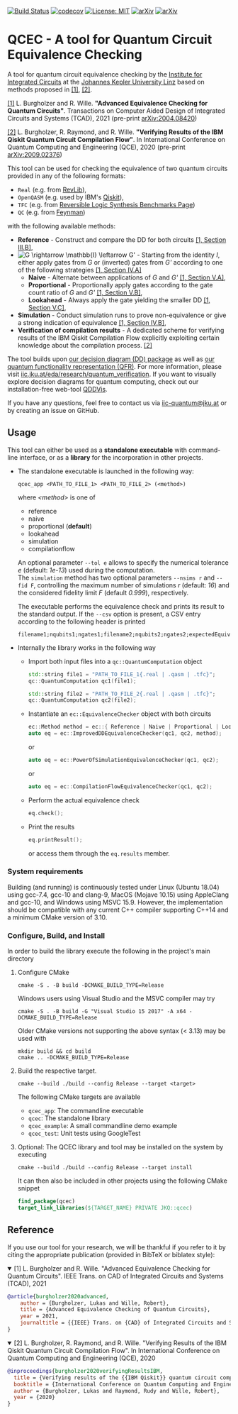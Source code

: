 [![Build Status](https://travis-ci.com/iic-jku/qcec.svg?branch=master)](https://travis-ci.com/iic-jku/qcec)
[![codecov](https://codecov.io/gh/iic-jku/qcec/branch/master/graph/badge.svg)](https://codecov.io/gh/iic-jku/qcec)
[![License: MIT](https://img.shields.io/badge/License-MIT-yellow.svg)](https://opensource.org/licenses/MIT)
[![arXiv](https://img.shields.io/static/v1?label=arXiv&message=2004.08420&color=inactive)](https://arxiv.org/abs/2004.08420)
[![arXiv](https://img.shields.io/static/v1?label=arXiv&message=2009.02376&color=inactive)](https://arxiv.org/abs/2009.02376)

# QCEC - A tool for **Q**uantum **C**ircuit **E**quivalence **C**hecking

A tool for quantum circuit equivalence checking by the [Institute for Integrated Circuits](http://iic.jku.at/eda/) at the [Johannes Kepler University Linz](https://jku.at) based on methods proposed in [[1]](https://arxiv.org/abs/2004.08420), [[2]](https://arxiv.org/abs/2009.02376). 

[[1]](https://arxiv.org/abs/2004.08420) L. Burgholzer and R. Wille. **"Advanced Equivalence Checking for Quantum Circuits"**. Transactions on Computer Aided Design of Integrated Circuits and Systems (TCAD), 2021 (pre-print [arXiv:2004.08420](https://arxiv.org/abs/2004.08420))

[[2]](https://arxiv.org/abs/2009.02376) L. Burgholzer, R. Raymond, and R. Wille. **"Verifying Results of the IBM Qiskit Quantum Circuit Compilation Flow"**. In International Conference on Quantum Computing and Engineering (QCE), 2020 (pre-print [arXiv:2009.02376](https://arxiv.org/abs/2009.02376))

This tool can be used for checking the equivalence of two quantum circuits provided in any of the following formats:
 * `Real` (e.g. from [RevLib](http://revlib.org)),
 * `OpenQASM` (e.g. used by IBM's [Qiskit](https://github.com/Qiskit/qiskit)),
 * `TFC` (e.g. from [Reversible Logic Synthesis Benchmarks Page](http://webhome.cs.uvic.ca/~dmaslov/mach-read.html))
 * `QC` (e.g. from [Feynman](https://github.com/meamy/feynman))
 
 with the following available methods:
- **Reference** - Construct and compare the DD for both circuits [[1, Section III.B]](https://arxiv.org/pdf/2004.08420.pdf#page=5),
- ![G \rightarrow \mathbb{I} \leftarrow G'](https://render.githubusercontent.com/render/math?math=G%20%5Crightarrow%20%5Cmathbb%7BI%7D%20%5Cleftarrow%20G') - Starting from the identity *I*, either apply gates from *G* or (inverted) gates from *G'* according to one of the following strategies [[1, Section IV.A]](https://arxiv.org/pdf/2004.08420.pdf#page=6)
    - **Naive** - Alternate between applications of *G* and *G'* [[1, Section V.A]](https://arxiv.org/pdf/2004.08420.pdf#page=8),
    - **Proportional** - Proportionally apply gates according to the gate count ratio of *G* and *G'* [[1, Section V.B]](https://arxiv.org/pdf/2004.08420.pdf#page=8),
    - **Lookahead** - Always apply the gate yielding the smaller DD [[1, Section V.C]](https://arxiv.org/pdf/2004.08420.pdf#page=8),
- **Simulation** - Conduct simulation runs to prove non-equivalence or give a strong indication of equivalence [[1, Section IV.B]](https://arxiv.org/pdf/2004.08420.pdf#page=7),
- **Verification of compilation results** - A dedicated scheme for verifying results of the IBM Qiskit Compilation Flow explicitly exploiting certain knowledge about the compilation process. [[2]](https://arxiv.org/abs/2009.02376)

The tool builds upon [our decision diagram (DD) package](https://github.com/iic-jku/dd_package.git) as well as [our quantum functionality representation (QFR)](https://github.com/iic-jku/qfr.git). For more information, please visit [iic.jku.at/eda/research/quantum_verification](http://iic.jku.at/eda/research/quantum_verification). If you want to visually explore decision diagrams for quantum computing, check out our installation-free web-tool [QDDVis](https://iic.jku.at/eda/research/quantum_dd/tool/).

If you have any questions, feel free to contact us via [iic-quantum@jku.at](mailto:iic-quantum@jku.at) or by creating an issue on GitHub.

## Usage

This tool can either be used as a **standalone executable** with command-line interface, or as a **library** for the incorporation in other projects.
- The standalone executable is launched in the following way:
    ```commandline
    qcec_app <PATH_TO_FILE_1> <PATH_TO_FILE_2> (<method>)
    ```
  where *\<method\>* is one of
   - reference
   - naive
   - proportional (**default**)
   - lookahead 
   - simulation
   - compilationflow
  
  An optional parameter ```--tol e``` allows to specify the numerical tolerance *e* (default: *1e-13*) used during the computation.   
  The ```simulation``` method has two optional parameters ```--nsims r``` and ```--fid F```, controlling the maximum number of simulations *r* (default: *16*) and the considered fidelity limit *F* (default *0.999*), respectively.
      
   The executable performs the equivalence check and prints its result to the standard output. If the `--csv` option is present, a CSV entry according to the following header is printed
    ```csv
   filename1;nqubits1;ngates1;filename2;nqubits2;ngates2;expectedEquivalent;equivalent;method;time;maxActive;nsims
   ```
   
- Internally the library works in the following way
    - Import both input files into a `qc::QuantumComputation` object
        ```c++
        std::string file1 = "PATH_TO_FILE_1{.real | .qasm | .tfc}";
        qc::QuantumComputation qc1(file1);
        
        std::string file2 = "PATH_TO_FILE_2{.real | .qasm | .tfc}";
        qc::QuantumComputation qc2(file2);
        ```
    - Instantiate an `ec::EquivalenceChecker` object with both circuits
        ```c++
        ec::Method method = ec::{ Reference | Naive | Proportional | Lookahead };
        auto eq = ec::ImprovedDDEquivalenceChecker(qc1, qc2, method);
        ```
        or 
        ```c++ 
        auto eq = ec::PowerOfSimulationEquivalenceChecker(qc1, qc2);
        ```
        or 
        ```c++ 
        auto eq = ec::CompilationFlowEquivalenceChecker(qc1, qc2);
        ```
    - Perform the actual equivalence check
        ```c++
        eq.check();
        ```
    - Print the results
        ```c++
        eq.printResult();
        ```
        or access them through the ```eq.results``` member.
  
### System requirements

Building (and running) is continuously tested under Linux (Ubuntu 18.04) using gcc-7.4, gcc-10 and clang-9, MacOS (Mojave 10.15) using AppleClang and gcc-10, and Windows using MSVC 15.9. 
However, the implementation should be compatible with any current C++ compiler supporting C++14 and a minimum CMake version of 3.10.

### Configure, Build, and Install

In order to build the library execute the following in the project's main directory
1) Configure CMake
    ```commandline
    cmake -S . -B build -DCMAKE_BUILD_TYPE=Release
    ```
   Windows users using Visual Studio and the MSVC compiler may try
   ```commandline
   cmake -S . -B build -G "Visual Studio 15 2017" -A x64 -DCMAKE_BUILD_TYPE=Release
   ```
   Older CMake versions not supporting the above syntax (< 3.13) may be used with
   ```commandline
   mkdir build && cd build
   cmake .. -DCMAKE_BUILD_TYPE=Release
   ```
2) Build the respective target. 
    ```commandline
   cmake --build ./build --config Release --target <target>
   ```
    The following CMake targets are available
    - `qcec_app`: The commandline executable
    - `qcec`: The standalone library
    - `qcec_example`: A small commandline demo example
    - `qcec_test`: Unit tests using GoogleTest

3) Optional: The QCEC library and tool may be installed on the system by executing
   
    ```commandline
    cmake --build ./build --config Release --target install
    ```

    It can then also be included in other projects using the following CMake snippet
    
    ```cmake
    find_package(qcec)
    target_link_libraries(${TARGET_NAME} PRIVATE JKQ::qcec)
    ```

## Reference

If you use our tool for your research, we will be thankful if you refer to it by citing the appropriate publication (provided in BibTeX or biblatex style):

<details open>
<summary>[1] L. Burgholzer and R. Wille. "Advanced Equivalence Checking for Quantum Circuits". IEEE Trans. on CAD of Integrated Circuits and Systems (TCAD), 2021</summary>

```bibtex
@article{burgholzer2020advanced,
    author = {Burgholzer, Lukas and Wille, Robert},
    title = {Advanced Equivalence Checking of Quantum Circuits},
    year = 2021,
    journaltitle = {{IEEE} Trans. on {CAD} of Integrated Circuits and Systems}
}
```

</details>

<details open>
<summary>[2] L. Burgholzer, R. Raymond, and R. Wille. "Verifying Results of the IBM Qiskit Quantum Circuit Compilation Flow". In International Conference on Quantum Computing and Engineering (QCE), 2020</summary>

```bibtex
@inproceedings{burgholzer2020verifyingResultsIBM,
  title = {Verifying results of the {{IBM Qiskit}} quantum circuit compilation flow},
  booktitle = {International Conference on Quantum Computing and Engineering},
  author = {Burgholzer, Lukas and Raymond, Rudy and Wille, Robert},
  year = {2020}
}
```

</details>



